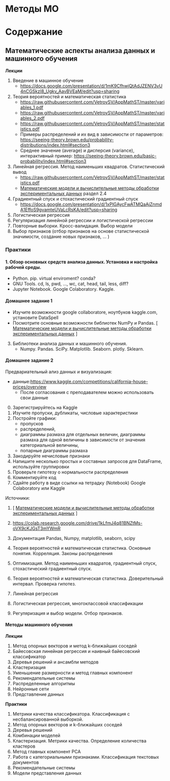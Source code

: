 # Методы МО
# Содержание
## Математические аспекты анализа данных и машинного обучения
**Лекции**
1. Введение в машинное обучение
   - https://docs.google.com/presentation/d/1mK9CfhwjQtAdJZENV3vU4nCGSkzI8_Ugkv_AavBVEaM/edit?usp=sharing
1. Теория вероятностей и математическая статистика
   - https://raw.githubusercontent.com/VetrovSV/AppMathST/master/variables_1.pdf
   - https://raw.githubusercontent.com/VetrovSV/AppMathST/master/variables_2.pdf
   - https://raw.githubusercontent.com/VetrovSV/AppMathST/master/statistics.pdf
   - Примеры распределений и их вид в зависимости от параметров: https://seeing-theory.brown.edu/probability-distributions/index.html#section3
   - Среднее значение (average) и дисперсия (variance), интерактивный пример: https://seeing-theory.brown.edu/basic-probability/index.html#section3
1. Линейная регрессия. Метод наименьших квадратов. Статистический вывод
   - https://raw.githubusercontent.com/VetrovSV/AppMathST/master/statistics.pdf
   - [Математические модели и вычислительные методы обработки экспериментальных данных](https://raw.githubusercontent.com/ivtipm/ML/main/%D0%9C%D0%B0%D1%82%D0%B5%D0%BC%D0%B0%D1%82%D0%B8%D1%87%D0%B5%D1%81%D0%BA%D0%B8%D0%B5%20%D0%BC%D0%BE%D0%B4%D0%B5%D0%BB%D0%B8%20%D0%B8%20%D0%B2%D1%8B%D1%87%D0%B8%D1%81%D0%BB%D0%B8%D1%82%D0%B5%D0%BB%D1%8C%D0%BD%D1%8B%D0%B5%20%D0%BC%D0%B5%D1%82%D0%BE%D0%B4%D1%8B%20%D0%BE%D0%B1%D1%80%D0%B0%D0%B1%D0%BE%D1%82%D0%BA%D0%B8%20%D1%8D%D0%BA%D1%81%D0%BF%D0%B5%D1%80%D0%B8%D0%BC%D0%B5%D0%BD%D1%82%D0%B0%D0%BB%D1%8C%D0%BD%D1%8B%D1%85%20%D0%B4%D0%B0%D0%BD%D0%BD%D1%8B%D1%85.pdf) раздел 2.4
3. Градиентный спуск и стохастический градиентный спуск
   - https://docs.google.com/presentation/d/1xPlGAycFwATMQaAjZnmdA1EffoS9gvamteUVaLcRsKA/edit?usp=sharing
5. Логистическая регрессия
6. Регуляризация линейной регрессии и логистической регрессии
7. Повторные выборки. Кросс-валидация. Выбор модели
8. Выбор признаков (отбор признаков на основе статистической значимости, создание новых признаков, ... )

### Практики
#### 1. Обзор основных средств анализа данных. Установка и настройка рабочей среды.
   - Python. pip. virtual enviroment? conda?
   - GNU Tools. cd, ls, pwd, ..., wc, cat, head, tail, less, diff?
   - Jupyter Notebook. Google Colaboratory. Kaggle.

#### Домашнее задание 1
   - Изучите возможности google collaboratore, ноутбуков kaggle.com, установите DataSpell
   - Посмотрите основные возможности библиотек NumPy и Pandas.  [ [Математические модели и вычислительные методы обработки экспериментальных данных](https://raw.githubusercontent.com/ivtipm/ML/main/%D0%9C%D0%B0%D1%82%D0%B5%D0%BC%D0%B0%D1%82%D0%B8%D1%87%D0%B5%D1%81%D0%BA%D0%B8%D0%B5%20%D0%BC%D0%BE%D0%B4%D0%B5%D0%BB%D0%B8%20%D0%B8%20%D0%B2%D1%8B%D1%87%D0%B8%D1%81%D0%BB%D0%B8%D1%82%D0%B5%D0%BB%D1%8C%D0%BD%D1%8B%D0%B5%20%D0%BC%D0%B5%D1%82%D0%BE%D0%B4%D1%8B%20%D0%BE%D0%B1%D1%80%D0%B0%D0%B1%D0%BE%D1%82%D0%BA%D0%B8%20%D1%8D%D0%BA%D1%81%D0%BF%D0%B5%D1%80%D0%B8%D0%BC%D0%B5%D0%BD%D1%82%D0%B0%D0%BB%D1%8C%D0%BD%D1%8B%D1%85%20%D0%B4%D0%B0%D0%BD%D0%BD%D1%8B%D1%85.pdf)  ] 
3. Библиотеки анализа данных и машинного обучения. 
   -  Numpy. Pandas. SciPy. Matplotlib. Seaborn. plotly. Sklearn.
#### Домашнее задание 2
Предвариательный ализ данных и визуализация:
- данные:https://www.kaggle.com/competitions/california-house-prices/overview
   - После согласования с преподавателем можно использовать свои данные
0. Зарегистрируйтесь на Kaggle
1. Изучите пропуски, дубликаты, числовые характеристики
2. Постройте графики:
      - пропусков
      - распределений, 
      - диаграммы размаха для отдельных величин, диаграммы размаха для одной величины в зависимости от значения категориальной величины,
      - попарные диаграммы размаха
2. Закодируйте нечисловые признаки
2. Напишите несколько простых и составных запросов для DataFrame, используйте группировки
3. Проверьте гипотезу о нормальности распределения
4. Комментируйте код
5. Сдайте работу в виде ссылки на тетрадку (Notebook) Google Colaboratory или Kaggle

Источники: 
1. [ [Математические модели и вычислительные методы обработки экспериментальных данных](https://raw.githubusercontent.com/ivtipm/ML/main/%D0%9C%D0%B0%D1%82%D0%B5%D0%BC%D0%B0%D1%82%D0%B8%D1%87%D0%B5%D1%81%D0%BA%D0%B8%D0%B5%20%D0%BC%D0%BE%D0%B4%D0%B5%D0%BB%D0%B8%20%D0%B8%20%D0%B2%D1%8B%D1%87%D0%B8%D1%81%D0%BB%D0%B8%D1%82%D0%B5%D0%BB%D1%8C%D0%BD%D1%8B%D0%B5%20%D0%BC%D0%B5%D1%82%D0%BE%D0%B4%D1%8B%20%D0%BE%D0%B1%D1%80%D0%B0%D0%B1%D0%BE%D1%82%D0%BA%D0%B8%20%D1%8D%D0%BA%D1%81%D0%BF%D0%B5%D1%80%D0%B8%D0%BC%D0%B5%D0%BD%D1%82%D0%B0%D0%BB%D1%8C%D0%BD%D1%8B%D1%85%20%D0%B4%D0%B0%D0%BD%D0%BD%D1%8B%D1%85.pdf)  ] 
2. https://colab.research.google.com/drive/1kLfmJ4q81BNZtMs-oVX9cKJGsT3mYWmR
3. Документация Pandas, Numpy, matplotlib, seaborn, scipy

   


5. Теория вероятностей и математическая статистика. Основные понятия. Корреляция. Законы распределения
6. Оптимизация. Метод наименьших квадратов, градиентный спуск, стохастический градиентный спуск.
7. Теория вероятностей и математическая статистика. Доверительный интервал. Проверка гипотез.
8. Линейная регрессия
9. Логистическая регрессия, многоклассовой классификации
10. Регуляризация и выбор модели. Отбор признаков.

#### Методы машинного обучения
**Лекции**
1. Метод опорных векторов и метод k-ближайших соседей
1. Байесовская линейная регрессия и наивный байесовский классификатор
1. Деревья решений и ансамбли методов
1. Кластеризация
1. Уменьшение размерности и метод главных компонент
1. Рекомендательные системы
1. Распределенные алгоритмы
1. Нейронные сети
1. Представление данных

**Практики**
1. Метрики качества классификатора. Классификация с несбалансированной выборкой.
3. Метод опорных векторов и k-ближайших соседей
4. Деревья решений
5. Комбинации моделей
6. Кластеризация. Метрики качества. Определение количества кластеров
7. Метод главных компонент PCA
8. Работа с категориальными признаками. Классификация текстовых документов
9. Рекомендательные системы
10. Модели представления данных

